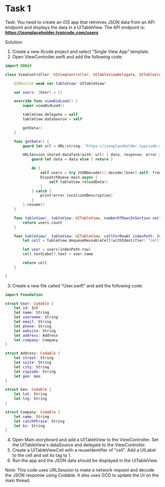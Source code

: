# Task 1

Task: You need to create an iOS app that retrieves JSON data from an API
endpoint and displays the data in a UITableView. The API endpoint is:
**https://jsonplaceholder.typicode.com/users**

Solution:

1. Create a new Xcode project and select "Single View App" template.
2. Open ViewController.swift and add the following code:

```swift
import UIKit

class ViewController: UIViewController, UITableViewDelegate, UITableViewDataSource {

    @IBOutlet weak var tableView: UITableView!

    var users: [User] = []

    override func viewDidLoad() {
        super.viewDidLoad()

        tableView.delegate = self
        tableView.dataSource = self

        getData()
    }

    func getData() {
        guard let url = URL(string: "https://jsonplaceholder.typicode.com/users") else { return }

        URLSession.shared.dataTask(with: url) { data, response, error in
            guard let data = data else { return }

            do {
                self.users = try JSONDecoder().decode([User].self, from: data)
                DispatchQueue.main.async {
                    self.tableView.reloadData()
                }
            } catch {
                print(error.localizedDescription)
            }
        }.resume()
    }

    func tableView(_ tableView: UITableView, numberOfRowsInSection section: Int) -> Int {
        return users.count
    }

    func tableView(_ tableView: UITableView, cellForRowAt indexPath: IndexPath) -> UITableViewCell {
        let cell = tableView.dequeueReusableCell(withIdentifier: "cell", for: indexPath)

        let user = users[indexPath.row]
        cell.textLabel?.text = user.name

        return cell
    }

}

```

3. Create a new file called "User.swift" and add the following code:

```swift
import Foundation

struct User: Codable {
    let id: Int
    let name: String
    let username: String
    let email: String
    let phone: String
    let website: String
    let address: Address
    let company: Company
}

struct Address: Codable {
    let street: String
    let suite: String
    let city: String
    let zipcode: String
    let geo: Geo
}

struct Geo: Codable {
    let lat: String
    let lng: String
}

struct Company: Codable {
    let name: String
    let catchPhrase: String
    let bs: String
}

```

4. Open Main.storyboard and add a UITableView to the ViewController. Set the
   UITableView's dataSource and delegate to the ViewController.
5. Create a UITableViewCell with a reuseIdentifier of "cell". Add a UILabel to
   the cell and set its tag to 1.
6. Run the app and the JSON data should be displayed in the UITableView.

Note: This code uses URLSession to make a network request and decode the JSON
response using Codable. It also uses GCD to update the UI on the main thread.
